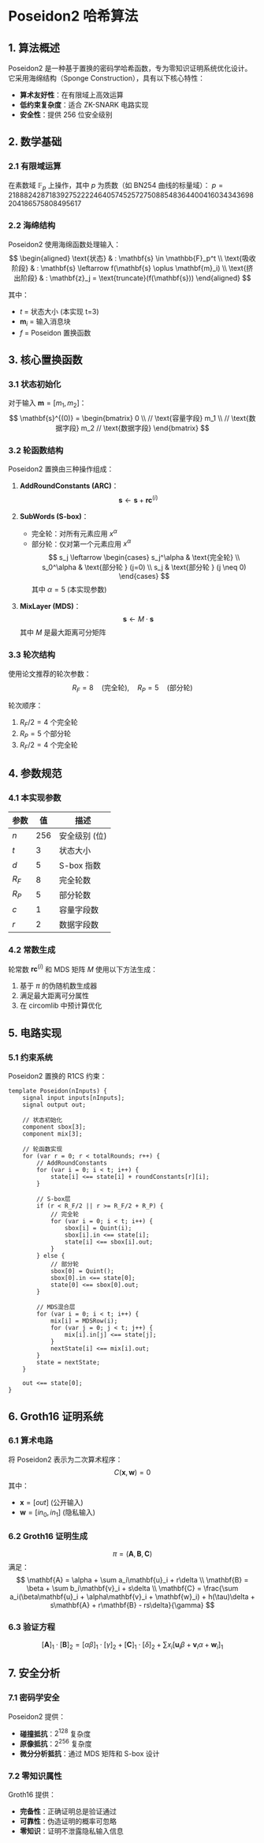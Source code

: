 # Poseidon2 哈希算法

## 1. 算法概述
Poseidon2 是一种基于置换的密码学哈希函数，专为零知识证明系统优化设计。它采用海绵结构（Sponge Construction），具有以下核心特性：

- **算术友好性**：在有限域上高效运算
- **低约束复杂度**：适合 ZK-SNARK 电路实现
- **安全性**：提供 256 位安全级别

## 2. 数学基础

### 2.1 有限域运算
在素数域 $\mathbb{F}_p$ 上操作，其中 $p$ 为质数（如 BN254 曲线的标量域）：
$p = 21888242871839275222246405745257275088548364400416034343698204186575808495617$

### 2.2 海绵结构
Poseidon2 使用海绵函数处理输入：
$$
\begin{aligned}
\text{状态} & : \mathbf{s} \in \mathbb{F}_p^t \\
\text{吸收阶段} & : \mathbf{s} \leftarrow f(\mathbf{s} \oplus \mathbf{m}_i) \\
\text{挤出阶段} & : \mathbf{z}_j = \text{truncate}(f(\mathbf{s}))
\end{aligned}
$$

其中：
- $t$ = 状态大小 (本实现 t=3)
- $\mathbf{m}_i$ = 输入消息块
- $f$ = Poseidon 置换函数

## 3. 核心置换函数

### 3.1 状态初始化
对于输入 $\mathbf{m} = [m_1, m_2]$：
$$
\mathbf{s}^{(0)} = 
\begin{bmatrix}
0 \\  // \text{容量字段}
m_1 \\  // \text{数据字段}
m_2    // \text{数据字段}
\end{bmatrix}
$$

### 3.2 轮函数结构
Poseidon2 置换由三种操作组成：
1. **AddRoundConstants (ARC)**：
   $$
   \mathbf{s} \leftarrow \mathbf{s} + \mathbf{rc}^{(i)}
   $$
   
2. **SubWords (S-box)**：
   - 完全轮：对所有元素应用 $x^\alpha$
   - 部分轮：仅对第一个元素应用 $x^\alpha$
   $$
   s_j \leftarrow 
   \begin{cases} 
   s_j^\alpha & \text{完全轮} \\
   s_0^\alpha & \text{部分轮 } (j=0) \\
   s_j & \text{部分轮 } (j \neq 0)
   \end{cases}
   $$
   其中 $\alpha = 5$ (本实现参数)

3. **MixLayer (MDS)**：
   $$
   \mathbf{s} \leftarrow M \cdot \mathbf{s}
   $$
   其中 $M$ 是最大距离可分矩阵

### 3.3 轮次结构
使用论文推荐的轮次参数：
$$
R_F = 8 \quad (\text{完全轮}), \quad R_P = 5 \quad (\text{部分轮})
$$

轮次顺序：
1. $R_F/2 = 4$ 个完全轮
2. $R_P = 5$ 个部分轮
3. $R_F/2 = 4$ 个完全轮

## 4. 参数规范

### 4.1 本实现参数
| 参数 | 值 | 描述 |
|------|-----|------|
| $n$ | 256 | 安全级别 (位) |
| $t$ | 3 | 状态大小 |
| $d$ | 5 | S-box 指数 |
| $R_F$ | 8 | 完全轮数 |
| $R_P$ | 5 | 部分轮数 |
| $c$ | 1 | 容量字段数 |
| $r$ | 2 | 数据字段数 |

### 4.2 常数生成
轮常数 $\mathbf{rc}^{(i)}$ 和 MDS 矩阵 $M$ 使用以下方法生成：
1. 基于 $\pi$ 的伪随机数生成器
2. 满足最大距离可分属性
3. 在 circomlib 中预计算优化

## 5. 电路实现

### 5.1 约束系统
Poseidon2 置换的 R1CS 约束：
```circom
template Poseidon(nInputs) {
    signal input inputs[nInputs];
    signal output out;
    
    // 状态初始化
    component sbox[3];
    component mix[3];
    
    // 轮函数实现
    for (var r = 0; r < totalRounds; r++) {
        // AddRoundConstants
        for (var i = 0; i < t; i++) {
            state[i] <== state[i] + roundConstants[r][i];
        }
        
        // S-box层
        if (r < R_F/2 || r >= R_F/2 + R_P) {
            // 完全轮
            for (var i = 0; i < t; i++) {
                sbox[i] = Quint(i);
                sbox[i].in <== state[i];
                state[i] <== sbox[i].out;
            }
        } else {
            // 部分轮
            sbox[0] = Quint();
            sbox[0].in <== state[0];
            state[0] <== sbox[0].out;
        }
        
        // MDS混合层
        for (var i = 0; i < t; i++) {
            mix[i] = MDSRow(i);
            for (var j = 0; j < t; j++) {
                mix[i].in[j] <== state[j];
            }
            nextState[i] <== mix[i].out;
        }
        state = nextState;
    }
    
    out <== state[0];
}
```


## 6. Groth16 证明系统

### 6.1 算术电路
将 Poseidon2 表示为二次算术程序：
$$
C(\mathbf{x}, \mathbf{w}) = 0
$$
其中：
- $\mathbf{x} = [out]$ (公开输入)
- $\mathbf{w} = [in_0, in_1]$ (隐私输入)

### 6.2 Groth16 证明生成
$$
\pi = (\mathbf{A}, \mathbf{B}, \mathbf{C})
$$
满足：
$$
\mathbf{A} = \alpha + \sum a_i\mathbf{u}_i + r\delta \\
\mathbf{B} = \beta + \sum b_i\mathbf{v}_i + s\delta \\
\mathbf{C} = \frac{\sum a_i(\beta\mathbf{u}_i + \alpha\mathbf{v}_i + \mathbf{w}_i) + h(\tau)\delta + s\mathbf{A} + r\mathbf{B} - rs\delta}{\gamma}
$$

### 6.3 验证方程
$$
[\mathbf{A}]_1 \cdot [\mathbf{B}]_2 = [\alpha\beta]_1 \cdot [\gamma]_2 + [\mathbf{C}]_1 \cdot [\delta]_2 + \sum x_i[\mathbf{u}_i\beta + \mathbf{v}_i\alpha + \mathbf{w}_i]_1
$$

## 7. 安全分析

### 7.1 密码学安全
Poseidon2 提供：
- **碰撞抵抗**：$2^{128}$ 复杂度
- **原像抵抗**：$2^{256}$ 复杂度
- **微分分析抵抗**：通过 MDS 矩阵和 S-box 设计

### 7.2 零知识属性
Groth16 提供：
- **完备性**：正确证明总是验证通过
- **可靠性**：伪造证明的概率可忽略
- **零知识**：证明不泄露隐私输入信息

